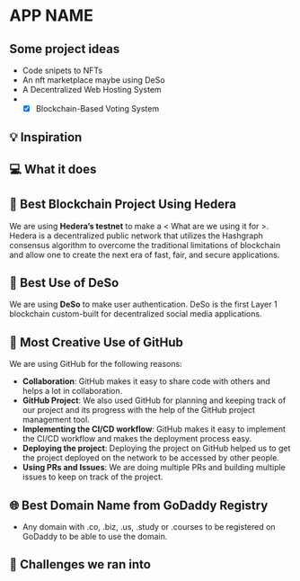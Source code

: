 # APP NAME

## Some project ideas

- Code snipets to NFTs
- An nft marketplace maybe using DeSo
- A Decentralized Web Hosting System
- - [x] Blockchain-Based Voting System

## 💡 Inspiration

## 💻 What it does

## 🔐 Best Blockchain Project Using Hedera

We are using **Hedera’s testnet** to make a < What are we using it for >. Hedera is a decentralized public network that utilizes the Hashgraph consensus algorithm to overcome the traditional limitations of blockchain and allow one to create the next era of fast, fair, and secure applications.

## 🔗 Best Use of DeSo

We are using **DeSo** to make user authentication. DeSo is the first Layer 1 blockchain custom-built for decentralized social media applications.

## 🤝 Most Creative Use of GitHub

We are using GitHub for the following reasons:

- **Collaboration**: GitHub makes it easy to share code with others and helps a lot in collaboration.
- **GitHub Project**: We also used GitHub for planning and keeping track of our project and its progress with the help of the GitHub project management tool.
- **Implementing the CI/CD workflow**: GitHub makes it easy to implement the CI/CD workflow and makes the deployment process easy.
- **Deploying the project**: Deploying the project on GitHub helped us to get the project deployed on the network to be accessed by other people.
- **Using PRs and Issues**: We are doing multiple PRs and building multiple issues to keep on track of the project.

## 🌐 Best Domain Name from GoDaddy Registry

- Any domain with .co, .biz, .us, .study or .courses to be registered on GoDaddy to be able to use the domain.

## 🧠 Challenges we ran into
